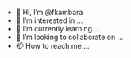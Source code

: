 - 👋 Hi, I’m @fkambara
- 👀 I’m interested in ...
- 🌱 I’m currently learning ...
- 💞️ I’m looking to collaborate on ...
- 📫 How to reach me ...

<!---
fkambara/fkambara is a ✨ special ✨ repository because its `README.md` (this file) appears on your GitHub profile.
You can click the Preview link to take a look at your changes.
--->
